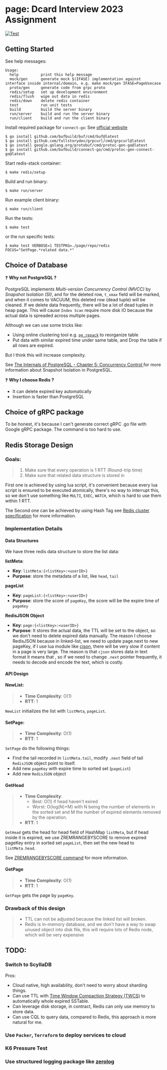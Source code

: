 # page: Dcard Interview 2023 Assignment

[![Test](https://github.com/unknowntpo/page/actions/workflows/main.yml/badge.svg?event=push)](https://github.com/unknowntpo/page/actions/workflows/main.yml)

## Getting Started

See help messages:

```
Usage:
  help          print this help message
  mock/gen      generate mock $(IFASE) implementation against interface inside internal/domain, e.g. make mock/gen IFASE=PageUsecase
  proto/gen     generate code from grpc proto
  redis/setup   set up development environment
  redis/flush   wipe out data in redis
  redis/down    delete redis container
  test          run unit tests
  build         build the server binary
  run/server    build and run the server binary
  run/client    build and run the client binary
```

Install required package for `connect-go`:
See [official website](https://connect.build/docs/go/getting-started#install-tools)
```
$ go install github.com/bufbuild/buf/cmd/buf@latest
$ go install github.com/fullstorydev/grpcurl/cmd/grpcurl@latest
$ go install google.golang.org/protobuf/cmd/protoc-gen-go@latest
$ go install github.com/bufbuild/connect-go/cmd/protoc-gen-connect-go@latest
```

Start redis-stack container:
```
$ make redis/setup
````

Build and run binary:

```
$ make run/server
```

Run example client binary:

```
$ make run/client
```

Run the tests:

```
$ make test
```

or the run specific tests:

```
$ make test VERBOSE=1 TESTPKG=./page/repo/redis FOCUS="SetPage.*related data.*"
```

## Choice of Database

:question: **Why not PostgreSQL ?**

PostgreSQL implements *Multi-version Concurrency Control (MVCC)* by *Snapshot Isolation (SI)*, and for the deleted row, `t_xmax` field will be marked, and when it comes to VACUUM, this deleted row (dead tuple) will be cleaned. If we delete data frequently, there will be a lot of dead tuples in heap page. This will cause `Index Scan` require more disk IO because the actual data is spreaded across multiple pages.

Although we can use some tricks like:
- Using online clustering tool e.g. [`pg_repack`](https://reorg.github.io/pg_repack/) to reorganize table 
- Put data with similar expired time under same table, and Drop the table if all rows are expired.

But I think this will increase complexity.

See [The Internals of PostgreSQL - Chapter 5: Concurrency Control ](https://www.interdb.jp/pg/pgsql05.html#_5.5.) for more information about Snapshot Isolation in PostgreSQL.

:question: **Why I choose Redis ?**

- It can delete expired key automatically
- Insertion is faster than PostgreSQL

## Choice of gRPC package

To be honest, it's because I can't generate correct gRPC .go file with Google gRPC package.
The command is too hard to use. 

## Redis Storage Design

### Goals:
> 1. Make sure that every operation is 1 RTT (Round-trip time)
> 2. Make sure that related data structure is stored in

First one is achieved by using lua script, it's convenient because every lua script is ensured to be executed atomically, there's no way to interrupt this, so we don't use something like `MULTI`, `EXEC`, `WATCH`, which is hard to use them within 1 RTT.

The Second one can be achieved by using Hash Tag 
see [Redis cluster specification](https://redis.io/docs/reference/cluster-spec/) for more information.

### Implementation Details
#### Data Structures

We have three redis data structure to store the list data:

**listMeta**:
- **Key**: `listMeta:{<listKey>:<userID>}`
- **Purpose**: store the metadata of a list, like `head`, `tail`

**pageList**
  - **Key**: `pageList:{<listKey>:<userID>}`
  - **Purpose**: store the score of `pageKey`, the score will be the expire time of `pageKey`

**RedisJSON Object**
  - **Key**: `page:{<listKey>:<userID>}`
  - **Purpose**: It stores the actual data, the TTL will be set to the object, so we don't need to delete expired data manually. 
The reason I choose RedisJSON because in linked-list, we need to update page.next to new pageKey,
if I use lua module like [cjson](https://github.com/mpx/lua-cjson), there will be very slow if content in a page is very large.
The reason is that `cjson` stores data in text format it means that , so if we need to change `.next` pointer frequently, it needs to decode and encode the text, which is costly.

#### API Design

#### NewList:

> - **Time Complexity**: O(1)
> - **RTT**: 1


`NewList` initializes the list with `listMeta`, `pageList`.

#### SetPage:

> - **Time Complexity**: O(1)
> - **RTT**: 1

`SetPage` do the following things:
- Find the tail recorded in `listMeta.tail`, modify `.next` field of tail `RedisJSON` object point to itself.
- Add new `pageKey` with expire time to sorted set (`pageList`)
- Add new `RedisJSON` object

#### GetHead

> - **Time Complexity**:
>   - Best: O(1) if head haven't exired
>   - Worst: O(log(N)+M) with N being the number of elements in the sorted set and M the number of expired elements removed by the operation.
> - **RTT**: 1

`GetHead` gets the head for head field of HashMap `listMeta`, but if head inside it is expired,
we use ZREMRANGEBYSCORE to remove expired pageKey entry in sorted set `pageList`, then set the new head to `listMeta.head`.

  See [ZREMRANGEBYSCORE command](https://redis.io/commands/zremrangebyscore/) for more information.

#### GetPage

> - **Time Complexity**: O(1)
> - **RTT**: 1

`GetPage` gets the page by `pageKey`.

### Drawback of this design
> - TTL can not be adjusted because the linked list will broken.
> - Redis is in-memory database, and we don't have a way to swap unused object into disk file, this will require lots of Redis node, which will be very expensive

## TODO:
### Switch to ScyllaDB

Pros:
- Cloud native, high availability, don't need to worry about sharding things.
- Can use TTL with [Time Window Compaction Strategy (TWCS)](https://docs.scylladb.com/stable/kb/ttl-facts.html) to automatically whole expired SSTable.
- Can leverage disk storage, in contract, Redis can only use memory to store data.
- Can use CQL to query data, compared to Redis, this approach is more natural for me.

### Use `Packer`, `Terraform` to deploy services to cloud

### K6 Pressure Test

### Use structured logging package like [zerolog](https://github.com/rs/zerolog)
